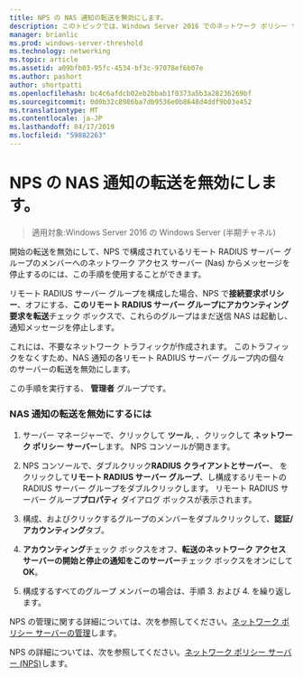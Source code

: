 ```yaml
---
title: NPS の NAS 通知の転送を無効にします。
description: このトピックでは、Windows Server 2016 でのネットワーク ポリシー サーバーの同時実行の認証の構成について説明します。
manager: brianlic
ms.prod: windows-server-threshold
ms.technology: networking
ms.topic: article
ms.assetid: a09bfb03-95fc-4534-bf3c-97078ef6b07e
ms.author: pashort
author: shortpatti
ms.openlocfilehash: bc4c6afdcb02eb2bbab1f0373a5b3a28236269bf
ms.sourcegitcommit: 0d0b32c8986ba7db9536e0b8648d4ddf9b03e452
ms.translationtype: MT
ms.contentlocale: ja-JP
ms.lasthandoff: 04/17/2019
ms.locfileid: "59882263"
---
```

# <a name="disable-nas-notification-forwarding-in-nps"></a>NPS の NAS 通知の転送を無効にします。

>適用対象:Windows Server 2016 の Windows Server (半期チャネル)

開始の転送を無効にして、NPS で構成されているリモート RADIUS サーバー グループのメンバーへのネットワーク アクセス サーバー (Nas) からメッセージを停止するのには、この手順を使用することができます。

リモート RADIUS サーバー グループを構成した場合、NPS で**接続要求ポリシー**、オフにする、**このリモート RADIUS サーバー グループにアカウンティング要求を転送**チェック ボックスで、これらのグループはまだ送信 NAS は起動し、通知メッセージを停止します。 

これには、不要なネットワーク トラフィックが作成されます。 このトラフィックをなくすため、NAS 通知の各リモート RADIUS サーバー グループ内の個々 のサーバーの転送を無効にします。

この手順を実行する、 **管理者** グループです。

### <a name="to-disable-nas-notification-forwarding"></a>NAS 通知の転送を無効にするには

1. サーバー マネージャーで、クリックして **ツール**, 、クリックして **ネットワーク ポリシー サーバー**します。 NPS コンソールが開きます。

2. NPS コンソールで、ダブルクリック**RADIUS クライアントとサーバー**、 をクリックして**リモート RADIUS サーバー グループ**、し構成するリモートの RADIUS サーバー グループをダブルクリックします。 リモート RADIUS サーバー グループ**プロパティ** ダイアログ ボックスが表示されます。

3. 構成、およびクリックするグループのメンバーをダブルクリックして、**認証/アカウンティング**タブ。

4. **アカウンティング**チェック ボックスをオフ、**転送のネットワーク アクセス サーバーの開始と停止の通知をこのサーバー**チェック ボックスをオンにして**OK**。

5. 構成するすべてのグループ メンバーの場合は、手順 3. および 4. を繰り返します。

NPS の管理に関する詳細については、次を参照してください。[ネットワーク ポリシー サーバーの管理](nps-manage-top.md)します。

NPS の詳細については、次を参照してください。[ネットワーク ポリシー サーバー (NPS)](nps-top.md)します。
